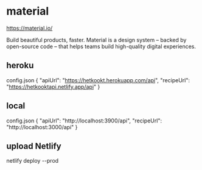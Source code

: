 # material

https://material.io/

Build beautiful products, faster.
Material is a design system – backed by open-source code – that helps teams build high-quality digital experiences.

## heroku

config.json
{
"apiUrl": "https://hetkookt.herokuapp.com/api",
"recipeUrl": "https://hetkooktapi.netlify.app/api"
}

## local

config.json
{
"apiUrl": "http://localhost:3900/api",
"recipeUrl": "http://localhost:3000/api"
}

## upload Netlify

netlify deploy --prod
